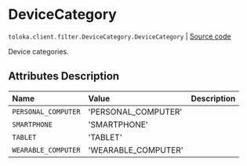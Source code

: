 # DeviceCategory
`toloka.client.filter.DeviceCategory.DeviceCategory` | [Source code](https://github.com/Toloka/toloka-kit/blob/v1.2.0.post1/src/client/filter.py#L516)

Device categories.

## Attributes Description

| Name | Value | Description |
| :------| :-----------| :----------| 
`PERSONAL_COMPUTER`|'PERSONAL_COMPUTER'|
`SMARTPHONE`|'SMARTPHONE'|
`TABLET`|'TABLET'|
`WEARABLE_COMPUTER`|'WEARABLE_COMPUTER'|
